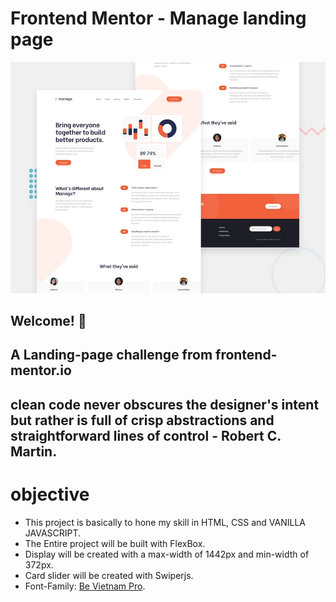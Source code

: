 # Frontend Mentor - Manage landing page

![Design preview for the Manage landing page coding challenge](./design/desktop-preview.jpg)

## Welcome! 👋
A Landing-page challenge from frontend-mentor.io
---

## clean code never obscures the designer's intent but rather is full of crisp abstractions and straightforward lines of control - Robert C. Martin.

# objective 

- This project is basically to hone my skill in HTML, CSS and VANILLA JAVASCRIPT.
- The Entire project will be built with FlexBox.
- Display will be created with a max-width of 1442px and min-width of 372px.
- Card slider will be created with Swiperjs.
- Font-Family: [Be Vietnam Pro](https://fonts.google.com/specimen/Be+Vietnam+Pro).


